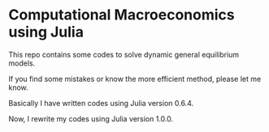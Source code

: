 # Computational Macroeconomics using Julia

This repo contains some codes to solve dynamic general equilibrium models.

If you find some mistakes or know the more efficient method, please let me know. 


Basically I have written codes using Julia version 0.6.4.

Now, I rewrite my codes using Julia version 1.0.0.
